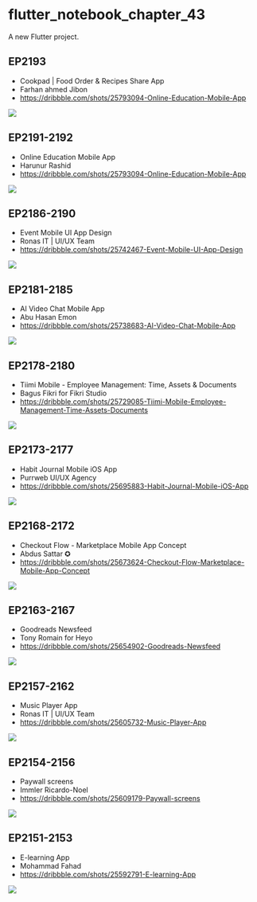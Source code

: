 # flutter_notebook_chapter_43

A new Flutter project.

## EP2193

- Cookpad | Food Order & Recipes Share App
- Farhan ahmed Jibon
- https://dribbble.com/shots/25793094-Online-Education-Mobile-App

<img src="https://cdn.dribbble.com/userupload/42575600/file/original-3d31471f56e2a3483c1f1622bd56d921.png?resize=1600x1200&vertical=center"/>



## EP2191-2192

- Online Education Mobile App
- Harunur Rashid
- https://dribbble.com/shots/25793094-Online-Education-Mobile-App

<img src="https://cdn.dribbble.com/userupload/42575600/file/original-3d31471f56e2a3483c1f1622bd56d921.png?resize=1600x1200&vertical=center"/>

## EP2186-2190

- Event Mobile UI App Design
- Ronas IT | UI/UX Team
- https://dribbble.com/shots/25742467-Event-Mobile-UI-App-Design

<img src="https://cdn.dribbble.com/userupload/41505517/file/original-91718fbe79e3ee4111f510bff3590863.png?resize=1905x1429&vertical=center"/>

## EP2181-2185

- AI Video Chat Mobile App
- Abu Hasan Emon
- https://dribbble.com/shots/25738683-AI-Video-Chat-Mobile-App

<img src="https://cdn.dribbble.com/userupload/41493732/file/original-29ff7fbd699d008fbd7c6206bc3d61e1.png?resize=1905x1429&vertical=center"/>

## EP2178-2180

- Tiimi Mobile - Employee Management: Time, Assets & Documents
- Bagus Fikri for Fikri Studio
- https://dribbble.com/shots/25729085-Tiimi-Mobile-Employee-Management-Time-Assets-Documents

<img src="https://cdn.dribbble.com/userupload/40122100/file/original-1d841ff6277268f3e0c143c6b83a287e.png?resize=1905x1429&vertical=center"/>

## EP2173-2177

- Habit Journal Mobile iOS App
- Purrweb UI/UX Agency
- https://dribbble.com/shots/25695883-Habit-Journal-Mobile-iOS-App

<img src="https://cdn.dribbble.com/userupload/37279669/file/original-2fe4ff11a0b17e61a9a655478d7dcae7.png?resize=1905x1428&vertical=center"/>

## EP2168-2172

- Checkout Flow - Marketplace Mobile App Concept
- Abdus Sattar ✪
- https://dribbble.com/shots/25673624-Checkout-Flow-Marketplace-Mobile-App-Concept

<img src="https://cdn.dribbble.com/userupload/36128244/file/original-dfb702d56e38918e0df7a80265d9c806.jpg?resize=1905x1429&vertical=center"/>

## EP2163-2167

- Goodreads Newsfeed
- Tony Romain for Heyo
- https://dribbble.com/shots/25654902-Goodreads-Newsfeed

<img src="https://cdn.dribbble.com/userupload/32146190/file/original-03d7a33fe637b096cd8c226b068ecac2.png?resize=1600x1200&vertical=center"/>

## EP2157-2162

- Music Player App
- Ronas IT | UI/UX Team
- https://dribbble.com/shots/25605732-Music-Player-App

<img src="https://cdn.dribbble.com/userupload/24330976/file/original-5f8ff68a99005f4d997b080c033959b5.png?resize=2400x1800&vertical=center"/>

## EP2154-2156

- Paywall screens
- Immler Ricardo-Noel
- https://dribbble.com/shots/25609179-Paywall-screens

<img src="https://cdn.dribbble.com/userupload/24534908/file/original-3735c81c1b16fdc4127385a9d237ddb8.png?resize=1905x1429&vertical=center"/>

## EP2151-2153

- E-learning App
- Mohammad Fahad
- https://dribbble.com/shots/25592791-E-learning-App

<img src="https://cdn.dribbble.com/userupload/21858416/file/original-af0054f85d6b3a83fd1b348b82b23a03.jpg?resize=1905x1429&vertical=center"/>